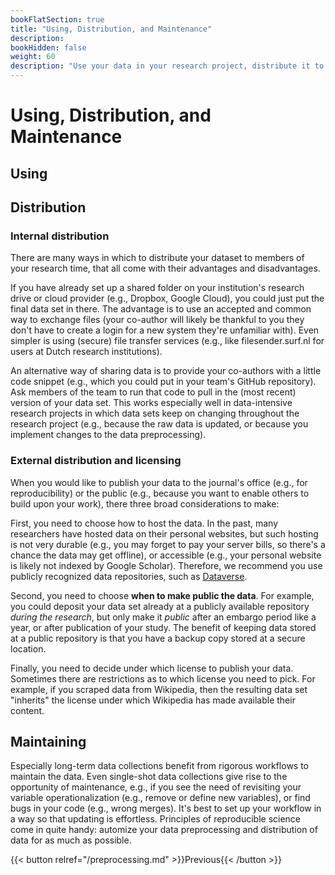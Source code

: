 ```yaml
---
bookFlatSection: true
title: "Using, Distribution, and Maintenance"
description:
bookHidden: false
weight: 60
description: "Use your data in your research project, distribute it to team members or the public, and maintain it throughout the duration of your research project."
---
```



# Using, Distribution, and Maintenance

## Using

## Distribution

### Internal distribution

There are many ways in which to distribute your dataset to members of your research time, that all come with their advantages and disadvantages.

If you have already set up a shared folder on your institution's research drive or cloud provider (e.g., Dropbox, Google Cloud), you could just put the final data set in there. The advantage is to use an accepted and common way to exchange files (your co-author will likely be thankful to you they don't have to create a login for a new system they're unfamiliar with). Even simpler is using (secure) file transfer services (e.g., like filesender.surf.nl for users at Dutch research institutions).

An alternative way of sharing data is to provide your co-authors with a little code snippet (e.g., which you could put in your team's GitHub repository). Ask members of the team to run that code to pull in the (most recent) version of your data set. This works especially well in data-intensive research projects in which data sets keep on changing throughout the research project (e.g., because the raw data is updated, or because you implement changes to the data preprocessing).

### External distribution and licensing

When you would like to publish your data to the journal's office (e.g., for reproducibility) or the public (e.g., because you want to enable others to build upon your work), there three broad considerations to make:

First, you need to choose how to host the data. In the past, many researchers have hosted data on their personal websites, but such hosting is not very durable (e.g., you may forget to pay your server bills, so there's a chance the data may get offline), or accessible (e.g., your personal website is likely not indexed by Google Scholar). Therefore, we recommend you use publicly recognized data repositories, such as [Dataverse](https://dataverse.nl).

Second, you need to choose __when to make public the data__. For example, you could deposit your data set already at a publicly available repository *during the research*, but only make it *public* after an embargo period like a year, or after publication of your study. The benefit of keeping data stored at a public repository is that you have a backup copy stored at a secure location.

Finally, you need to decide under which license to publish your data. Sometimes there are restrictions as to which license you need to pick. For example, if you scraped data from Wikipedia, then the resulting data set "inherits" the license under which Wikipedia has made available their content.

## Maintaining

Especially long-term data collections benefit from rigorous workflows to maintain the data. Even single-shot data collections give rise to the opportunity of maintenance, e.g., if you see the need of revisiting your variable operationalization (e.g., remove or define new variables), or find bugs in your code (e.g., wrong merges). It's best to set up your workflow in a way so that updating is effortless. Principles of reproducible science come in quite handy: automize your data preprocessing and distribution of data for as much as possible.



{{< button relref="/preprocessing.md" >}}Previous{{< /button >}}

<!--
4.5.1	Update and maintain

a.	Common updating requirements
a.	Re-validate updates to “existing” data
b.	Add documentation for newly added data
b.	Workflow (where to inform users about an update; how to “automize” the updating procedure)


- Data packaging and distribution *prerecorded*
  - Preprocessing
  - Validation
  - Documentation
  - Distribution

-->
